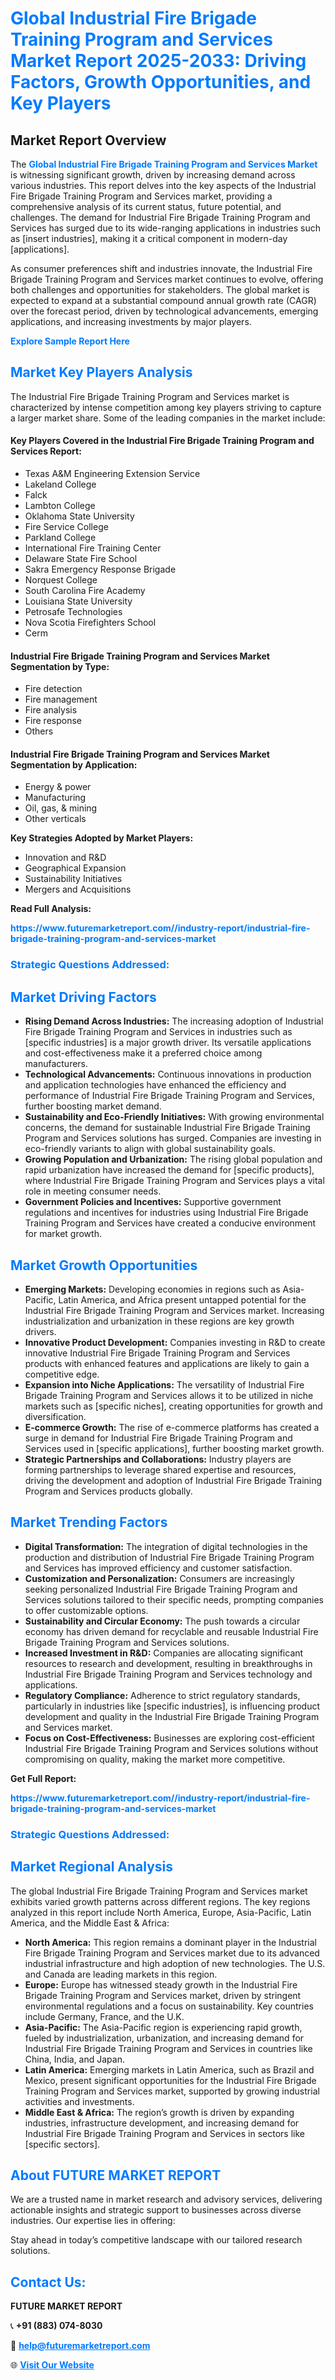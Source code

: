 <h1 style="color: #007BFF;">Global Industrial Fire Brigade Training Program and Services Market Report 2025-2033: Driving Factors, Growth Opportunities, and Key Players</h1>

<section id="overview">
<h2>Market Report Overview</h2>
<p>The <a href="https://www.futuremarketreport.com//industry-report/industrial-fire-brigade-training-program-and-services-market" style="color: #007BFF; text-decoration: none;"><strong>Global Industrial Fire Brigade Training Program and Services Market</strong></a> is witnessing significant growth, driven by increasing demand across various industries. This report delves into the key aspects of the Industrial Fire Brigade Training Program and Services market, providing a comprehensive analysis of its current status, future potential, and challenges. The demand for Industrial Fire Brigade Training Program and Services has surged due to its wide-ranging applications in industries such as [insert industries], making it a critical component in modern-day [applications].</p>
<p>As consumer preferences shift and industries innovate, the Industrial Fire Brigade Training Program and Services market continues to evolve, offering both challenges and opportunities for stakeholders. The global market is expected to expand at a substantial compound annual growth rate (CAGR) over the forecast period, driven by technological advancements, emerging applications, and increasing investments by major players.</p>
</section>

<section id="overview">
<p><a href="https://www.futuremarketreport.com//request-sample/reportId=48440" style="color: #007BFF; text-decoration: none;"><strong>Explore Sample Report Here</strong></a></p>
</section>

<section id="key-players">
<h2 style="color: #007BFF;">Market Key Players Analysis</h2>
<p>The Industrial Fire Brigade Training Program and Services market is characterized by intense competition among key players striving to capture a larger market share. Some of the leading companies in the market include:</p>
<h4>Key Players Covered in the Industrial Fire Brigade Training Program and Services Report:</h4>
<ul><li>Texas A&amp;M Engineering Extension Service</li><li>Lakeland College</li><li>Falck</li><li>Lambton College</li><li>Oklahoma State University</li><li>Fire Service College</li><li>Parkland College</li><li>International Fire Training Center</li><li>Delaware State Fire School</li><li>Sakra Emergency Response Brigade</li><li>Norquest College</li><li>South Carolina Fire Academy</li><li>Louisiana State University</li><li>Petrosafe Technologies</li><li>Nova Scotia Firefighters School</li><li>Cerm</li></ul>
<h4>Industrial Fire Brigade Training Program and Services Market Segmentation by Type:</h4>
<ul><li>Fire detection</li><li>Fire management</li><li>Fire analysis</li><li>Fire response</li><li>Others</li></ul>

<h4>Industrial Fire Brigade Training Program and Services Market Segmentation by Application:</h4>
<ul><li>Energy &amp; power</li><li>Manufacturing</li><li>Oil, gas, &amp; mining</li><li>Other verticals</li></ul>
<p><strong>Key Strategies Adopted by Market Players:</strong></p>
<ul>
<li>Innovation and R&D</li>
<li>Geographical Expansion</li>
<li>Sustainability Initiatives</li>
<li>Mergers and Acquisitions</li>
</ul>
</section>

<section>
<p><strong>Read Full Analysis: </strong></p><a href="https://www.futuremarketreport.com//industry-report/industrial-fire-brigade-training-program-and-services-market" style="color: #007BFF; text-decoration: none;"><strong>https://www.futuremarketreport.com//industry-report/industrial-fire-brigade-training-program-and-services-market</strong></a>
<h3 style="color: #007BFF;">Strategic Questions Addressed:</h3>
</section>

<section id="driving-factors">
<h2 style="color: #007BFF;">Market Driving Factors</h2>
<ul>
<li><strong>Rising Demand Across Industries:</strong> The increasing adoption of Industrial Fire Brigade Training Program and Services in industries such as [specific industries] is a major growth driver. Its versatile applications and cost-effectiveness make it a preferred choice among manufacturers.</li>
<li><strong>Technological Advancements:</strong> Continuous innovations in production and application technologies have enhanced the efficiency and performance of Industrial Fire Brigade Training Program and Services, further boosting market demand.</li>
<li><strong>Sustainability and Eco-Friendly Initiatives:</strong> With growing environmental concerns, the demand for sustainable Industrial Fire Brigade Training Program and Services solutions has surged. Companies are investing in eco-friendly variants to align with global sustainability goals.</li>
<li><strong>Growing Population and Urbanization:</strong> The rising global population and rapid urbanization have increased the demand for [specific products], where Industrial Fire Brigade Training Program and Services plays a vital role in meeting consumer needs.</li>
<li><strong>Government Policies and Incentives:</strong> Supportive government regulations and incentives for industries using Industrial Fire Brigade Training Program and Services have created a conducive environment for market growth.</li>
</ul>
</section>

<section id="growth-opportunities">
<h2 style="color: #007BFF;">Market Growth Opportunities</h2>
<ul>
<li><strong>Emerging Markets:</strong> Developing economies in regions such as Asia-Pacific, Latin America, and Africa present untapped potential for the Industrial Fire Brigade Training Program and Services market. Increasing industrialization and urbanization in these regions are key growth drivers.</li>
<li><strong>Innovative Product Development:</strong> Companies investing in R&D to create innovative Industrial Fire Brigade Training Program and Services products with enhanced features and applications are likely to gain a competitive edge.</li>
<li><strong>Expansion into Niche Applications:</strong> The versatility of Industrial Fire Brigade Training Program and Services allows it to be utilized in niche markets such as [specific niches], creating opportunities for growth and diversification.</li>
<li><strong>E-commerce Growth:</strong> The rise of e-commerce platforms has created a surge in demand for Industrial Fire Brigade Training Program and Services used in [specific applications], further boosting market growth.</li>
<li><strong>Strategic Partnerships and Collaborations:</strong> Industry players are forming partnerships to leverage shared expertise and resources, driving the development and adoption of Industrial Fire Brigade Training Program and Services products globally.</li>
</ul>
</section>

<section id="trending-factors">
<h2 style="color: #007BFF;">Market Trending Factors</h2>
<ul>
<li><strong>Digital Transformation:</strong> The integration of digital technologies in the production and distribution of Industrial Fire Brigade Training Program and Services has improved efficiency and customer satisfaction.</li>
<li><strong>Customization and Personalization:</strong> Consumers are increasingly seeking personalized Industrial Fire Brigade Training Program and Services solutions tailored to their specific needs, prompting companies to offer customizable options.</li>
<li><strong>Sustainability and Circular Economy:</strong> The push towards a circular economy has driven demand for recyclable and reusable Industrial Fire Brigade Training Program and Services solutions.</li>
<li><strong>Increased Investment in R&D:</strong> Companies are allocating significant resources to research and development, resulting in breakthroughs in Industrial Fire Brigade Training Program and Services technology and applications.</li>
<li><strong>Regulatory Compliance:</strong> Adherence to strict regulatory standards, particularly in industries like [specific industries], is influencing product development and quality in the Industrial Fire Brigade Training Program and Services market.</li>
<li><strong>Focus on Cost-Effectiveness:</strong> Businesses are exploring cost-efficient Industrial Fire Brigade Training Program and Services solutions without compromising on quality, making the market more competitive.</li>
</ul>
</section>

<section>
<p><strong>Get Full Report: </strong></p><a href="https://www.futuremarketreport.com//industry-report/industrial-fire-brigade-training-program-and-services-market" style="color: #007BFF; text-decoration: none;"><strong>https://www.futuremarketreport.com//industry-report/industrial-fire-brigade-training-program-and-services-market</strong></a>
<h3 style="color: #007BFF;">Strategic Questions Addressed:</h3>
</section>


<section id="regional-analysis">
<h2 style="color: #007BFF;">Market Regional Analysis</h2>
<p>The global Industrial Fire Brigade Training Program and Services market exhibits varied growth patterns across different regions. The key regions analyzed in this report include North America, Europe, Asia-Pacific, Latin America, and the Middle East & Africa:</p>
<ul>
<li><strong>North America:</strong> This region remains a dominant player in the Industrial Fire Brigade Training Program and Services market due to its advanced industrial infrastructure and high adoption of new technologies. The U.S. and Canada are leading markets in this region.</li>
<li><strong>Europe:</strong> Europe has witnessed steady growth in the Industrial Fire Brigade Training Program and Services market, driven by stringent environmental regulations and a focus on sustainability. Key countries include Germany, France, and the U.K.</li>
<li><strong>Asia-Pacific:</strong> The Asia-Pacific region is experiencing rapid growth, fueled by industrialization, urbanization, and increasing demand for Industrial Fire Brigade Training Program and Services in countries like China, India, and Japan.</li>
<li><strong>Latin America:</strong> Emerging markets in Latin America, such as Brazil and Mexico, present significant opportunities for the Industrial Fire Brigade Training Program and Services market, supported by growing industrial activities and investments.</li>
<li><strong>Middle East & Africa:</strong> The region’s growth is driven by expanding industries, infrastructure development, and increasing demand for Industrial Fire Brigade Training Program and Services in sectors like [specific sectors].</li>
</ul>
</section>

<footer>
<h2 style="color: #007BFF;">About FUTURE MARKET REPORT</h2>
<p>We are a trusted name in market research and advisory services, delivering actionable insights and strategic support to businesses across diverse industries. Our expertise lies in offering:</p>

<p>Stay ahead in today’s competitive landscape with our tailored research solutions.</p>

<h2 style="color: #007BFF;">Contact Us:</h2>
<p><strong>FUTURE MARKET REPORT</strong></p>
<p>📞 <strong>+91 (883) 074-8030</strong></p>
<p>📧 <strong><a href="mailto:help@futuremarketreport.com" style="color: #007BFF;">help@futuremarketreport.com</a></strong></p>
<p>🌐 <strong><a href="https://www.futuremarketreport.com/" style="color: #007BFF;">Visit Our Website</a></strong></p>
</footer>